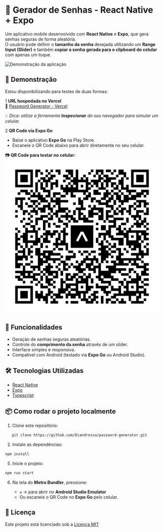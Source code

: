 # 🔑 Gerador de Senhas - React Native + Expo

Um aplicativo mobile desenvolvido com **React Native** e **Expo**, que gera senhas seguras de forma aleatória.  
O usuário pode definir o **tamanho da senha** desejada utilizando um **Range Input (Slider)** e também **copiar a senha gerada para o clipboard do celular** com apenas um toque. 

![Demonstração da aplicação](/demo.gif)

## 📲 Demonstração

Estou disponibilizando para testes de duas formas:  

1 **URL hospedada no Vercel**  
🔗 [Password Generator - Vercel]()  

💡 *Dica: utilize a ferramenta **Inspecionar** do seu navegador para simular um celular.*  

2️ **QR Code via Expo Go**  
- Baixe o aplicativo **Expo Go** na Play Store.  
- Escaneie o QR Code abaixo para abrir diretamente no seu celular.  

📷 **QR Code para testar no celular:**  
![QR Code do Expo Go](eas-update.svg)

## 🚀 Funcionalidades

- Geração de senhas seguras aleatórias.
- Controle do **comprimento da senha** através de um slider.
- Interface simples e responsiva.
- Compatível com Android (testado via **Expo Go** ou Android Studio).


## 🛠️ Tecnologias Utilizadas

- [React Native](https://reactnative.dev/)
- [Expo](https://expo.dev/)
- [Typescript](https://www.typescriptlang.org)

## 📦 Como rodar o projeto localmente

1. Clone este repositório:
```bash
   git clone https://github.com/Diandressa/password-generator.git
```

2.  Instale as dependências:

```bash
npm install
```

5.  Inicie o projeto:

```bash
npm run start
```

6.  Na tela do **Metro Bundler**, pressione:

      - `a` → para abrir no **Android Studio Emulator**
      - Ou escaneie o QR Code no **Expo Go** pelo celular.

## 📄 Licença

Este projeto está licenciado sob a [Licença MIT](./LICENSE.txt)
